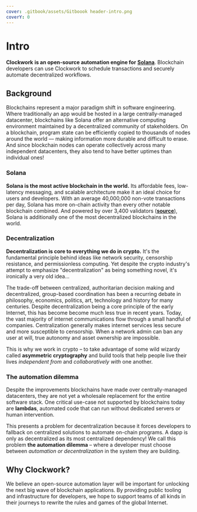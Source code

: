 ```yaml
---
cover: .gitbook/assets/Gitboook header-intro.png
coverY: 0
---
```


# Intro

**Clockwork** **is an open-source automation engine for** [**Solana**](https://solana.com/). Blockchain developers can use Clockwork to schedule transactions and securely automate decentralized workflows.

## **Background**

Blockchains represent a major paradigm shift in software engineering. Where traditionally an app would be hosted in a large centrally-managed datacenter, blockchains like Solana offer an alternative computing environment maintained by a decentralized community of stakeholders. On a blockchain, program state can be efficiently copied to thousands of nodes around the world –– making information more durable and difficult to erase. And since blockchain nodes can operate collectively across many independent datacenters, they also tend to have better uptimes than individual ones!

### Solana

**Solana is the most active blockchain in the world.** Its affordable fees, low-latency messaging, and scalable architecture make it an ideal choice for users and developers. With an average 40,000,000 non-vote transactions per day, Solana has more on-chain activity than every other notable blockchain combined. And powered by over 3,400 validators ([**source**](https://solana.com/news/validator-health-report-august-2022)), Solana is additionally one of the most decentralized blockchains in the world.

### Decentralization

**Decentralization is core to everything we do in crypto.** It's the fundamental principle behind ideas like network security, censorship resistance, and permissionless computing. Yet despite the crypto industry's attempt to emphasize "decentralization" as being something novel, it's ironically a very old idea...

The trade-off between centralized, authoritarian decision making and decentralized, group-based coordination has been a recurring debate in philosophy, economics, politics, art, technology and history for many centuries. Despite decentralization being a core principle of the early Internet, this has become become much less true in recent years. Today, the vast majority of internet communications flow through a small handful of companies. Centralization generally makes internet services less secure and more susceptible to censorship. When a network admin can ban any user at will, true autonomy and asset ownership are impossible.&#x20;

This is why we work in crypto – to take advantage of some wild wizardy called **asymmetric cryptography** and build tools that help people live their lives _independent from_ and _collaboratively with_ one another.

### The automation dilemma

Despite the improvements blockchains have made over centrally-managed datacenters, they are not yet a wholesale replacement for the entire software stack. One critical use-case not supported by blockchains today are **lambdas**, automated code that can run without dedicated servers or human intervention.&#x20;

This presents a problem for decentralization because it forces developers to fallback on centralized solutions to automate on-chain programs. A dapp is only as decentralized as its most centralized dependency! We call this problem **the automation dilemma** – where a developer must choose between _automation or decentralization_ in the system they are building.

## Why Clockwork?&#x20;

We believe an open-source automation layer will be important for unlocking the next big wave of blockchain applications. By providing public tooling and infrastructure for developers, we hope to support teams of all kinds in their journeys to rewrite the rules and games of the global Internet.&#x20;
